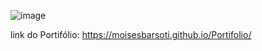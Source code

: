 ![image](https://github.com/moisesBarsoti/Portifolio/assets/146322015/fac5ddcc-fc64-411c-8cc9-8ea28fcb4cad)


link do Portifólio:  https://moisesbarsoti.github.io/Portifolio/
